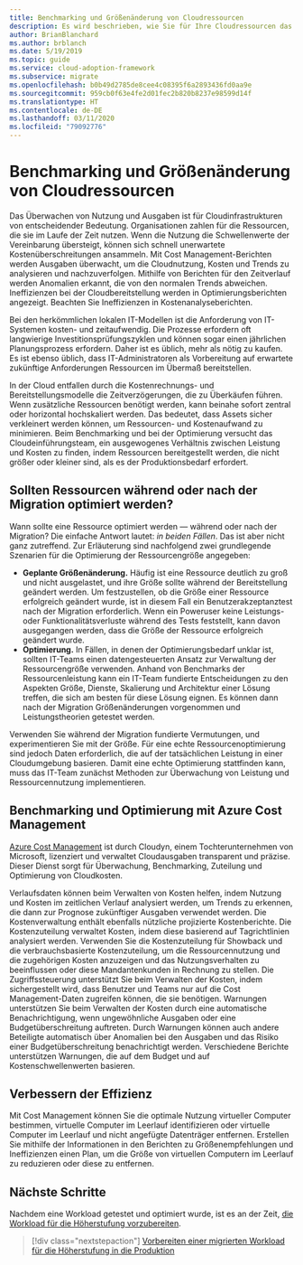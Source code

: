 ```yaml
---
title: Benchmarking und Größenänderung von Cloudressourcen
description: Es wird beschrieben, wie Sie für Ihre Cloudressourcen das Benchmarking und die Optimierung durchführen, um die richtige Balance zwischen Leistung und Kosten zu erzielen.
author: BrianBlanchard
ms.author: brblanch
ms.date: 5/19/2019
ms.topic: guide
ms.service: cloud-adoption-framework
ms.subservice: migrate
ms.openlocfilehash: b0b49d2785de8cee4c08395f6a2893436fd0aa9e
ms.sourcegitcommit: 959cb0f63e4fe2d01fec2b820b8237e98599d14f
ms.translationtype: HT
ms.contentlocale: de-DE
ms.lasthandoff: 03/11/2020
ms.locfileid: "79092776"
---
```

# <a name="benchmark-and-resize-cloud-assets"></a>Benchmarking und Größenänderung von Cloudressourcen

Das Überwachen von Nutzung und Ausgaben ist für Cloudinfrastrukturen von entscheidender Bedeutung. Organisationen zahlen für die Ressourcen, die sie im Laufe der Zeit nutzen. Wenn die Nutzung die Schwellenwerte der Vereinbarung übersteigt, können sich schnell unerwartete Kostenüberschreitungen ansammeln. Mit Cost Management-Berichten werden Ausgaben überwacht, um die Cloudnutzung, Kosten und Trends zu analysieren und nachzuverfolgen. Mithilfe von Berichten für den Zeitverlauf werden Anomalien erkannt, die von den normalen Trends abweichen. Ineffizienzen bei der Cloudbereitstellung werden in Optimierungsberichten angezeigt. Beachten Sie Ineffizienzen in Kostenanalyseberichten.

Bei den herkömmlichen lokalen IT-Modellen ist die Anforderung von IT-Systemen kosten- und zeitaufwendig. Die Prozesse erfordern oft langwierige Investitionsprüfungszyklen und können sogar einen jährlichen Planungsprozess erfordern. Daher ist es üblich, mehr als nötig zu kaufen. Es ist ebenso üblich, dass IT-Administratoren als Vorbereitung auf erwartete zukünftige Anforderungen Ressourcen im Übermaß bereitstellen.

In der Cloud entfallen durch die Kostenrechnungs- und Bereitstellungsmodelle die Zeitverzögerungen, die zu Überkäufen führen. Wenn zusätzliche Ressourcen benötigt werden, kann beinahe sofort zentral oder horizontal hochskaliert werden. Das bedeutet, dass Assets sicher verkleinert werden können, um Ressourcen- und Kostenaufwand zu minimieren. Beim Benchmarking und bei der Optimierung versucht das Cloudeinführungsteam, ein ausgewogenes Verhältnis zwischen Leistung und Kosten zu finden, indem Ressourcen bereitgestellt werden, die nicht größer oder kleiner sind, als es der Produktionsbedarf erfordert.

<!-- markdownlint-disable MD026 -->

## <a name="should-assets-be-optimized-during-or-after-the-migration"></a>Sollten Ressourcen während oder nach der Migration optimiert werden?

Wann sollte eine Ressource optimiert werden &mdash; während oder nach der Migration? Die einfache Antwort lautet: *in beiden Fällen*. Das ist aber nicht ganz zutreffend. Zur Erläuterung sind nachfolgend zwei grundlegende Szenarien für die Optimierung der Ressourcengröße angegeben:

- **Geplante Größenänderung.** Häufig ist eine Ressource deutlich zu groß und nicht ausgelastet, und ihre Größe sollte während der Bereitstellung geändert werden. Um festzustellen, ob die Größe einer Ressource erfolgreich geändert wurde, ist in diesem Fall ein Benutzerakzeptanztest nach der Migration erforderlich. Wenn ein Poweruser keine Leistungs- oder Funktionalitätsverluste während des Tests feststellt, kann davon ausgegangen werden, dass die Größe der Ressource erfolgreich geändert wurde.
- **Optimierung.** In Fällen, in denen der Optimierungsbedarf unklar ist, sollten IT-Teams einen datengesteuerten Ansatz zur Verwaltung der Ressourcengröße verwenden. Anhand von Benchmarks der Ressourcenleistung kann ein IT-Team fundierte Entscheidungen zu den Aspekten Größe, Dienste, Skalierung und Architektur einer Lösung treffen, die sich am besten für diese Lösung eignen. Es können dann nach der Migration Größenänderungen vorgenommen und Leistungstheorien getestet werden.

Verwenden Sie während der Migration fundierte Vermutungen, und experimentieren Sie mit der Größe. Für eine echte Ressourcenoptimierung sind jedoch Daten erforderlich, die auf der tatsächlichen Leistung in einer Cloudumgebung basieren. Damit eine echte Optimierung stattfinden kann, muss das IT-Team zunächst Methoden zur Überwachung von Leistung und Ressourcennutzung implementieren.

## <a name="benchmark-and-optimize-with-azure-cost-management"></a>Benchmarking und Optimierung mit Azure Cost Management

[Azure Cost Management](https://docs.microsoft.com/azure/cost-management/overview) ist durch Cloudyn, einem Tochterunternehmen von Microsoft, lizenziert und verwaltet Cloudausgaben transparent und präzise. Dieser Dienst sorgt für Überwachung, Benchmarking, Zuteilung und Optimierung von Cloudkosten.

Verlaufsdaten können beim Verwalten von Kosten helfen, indem Nutzung und Kosten im zeitlichen Verlauf analysiert werden, um Trends zu erkennen, die dann zur Prognose zukünftiger Ausgaben verwendet werden. Die Kostenverwaltung enthält ebenfalls nützliche projizierte Kostenberichte. Die Kostenzuteilung verwaltet Kosten, indem diese basierend auf Tagrichtlinien analysiert werden. Verwenden Sie die Kostenzuteilung für Showback und die verbrauchsbasierte Kostenzuteilung, um die Ressourcennutzung und die zugehörigen Kosten anzuzeigen und das Nutzungsverhalten zu beeinflussen oder diese Mandantenkunden in Rechnung zu stellen. Die Zugriffssteuerung unterstützt Sie beim Verwalten der Kosten, indem sichergestellt wird, dass Benutzer und Teams nur auf die Cost Management-Daten zugreifen können, die sie benötigen. Warnungen unterstützen Sie beim Verwalten der Kosten durch eine automatische Benachrichtigung, wenn ungewöhnliche Ausgaben oder eine Budgetüberschreitung auftreten. Durch Warnungen können auch andere Beteiligte automatisch über Anomalien bei den Ausgaben und das Risiko einer Budgetüberschreitung benachrichtigt werden. Verschiedene Berichte unterstützen Warnungen, die auf dem Budget und auf Kostenschwellenwerten basieren.

## <a name="improve-efficiency"></a>Verbessern der Effizienz

Mit Cost Management können Sie die optimale Nutzung virtueller Computer bestimmen, virtuelle Computer im Leerlauf identifizieren oder virtuelle Computer im Leerlauf und nicht angefügte Datenträger entfernen. Erstellen Sie mithilfe der Informationen in den Berichten zu Größenempfehlungen und Ineffizienzen einen Plan, um die Größe von virtuellen Computern im Leerlauf zu reduzieren oder diese zu entfernen.

## <a name="next-steps"></a>Nächste Schritte

Nachdem eine Workload getestet und optimiert wurde, ist es an der Zeit, [die Workload für die Höherstufung vorzubereiten](./ready.md).

> [!div class="nextstepaction"]
> [Vorbereiten einer migrierten Workload für die Höherstufung in die Produktion](./ready.md)
